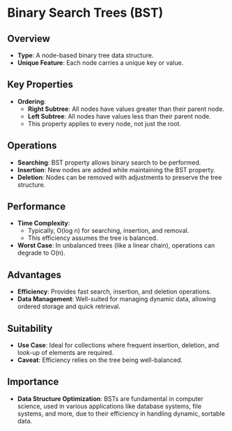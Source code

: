 # Binary Search Trees (BST)

## Overview
- **Type**: A node-based binary tree data structure.
- **Unique Feature**: Each node carries a unique key or value.

## Key Properties
- **Ordering**:
  - **Right Subtree**: All nodes have values greater than their parent node.
  - **Left Subtree**: All nodes have values less than their parent node.
  - This property applies to every node, not just the root.

## Operations
- **Searching**: BST property allows binary search to be performed.
- **Insertion**: New nodes are added while maintaining the BST property.
- **Deletion**: Nodes can be removed with adjustments to preserve the tree structure.

## Performance
- **Time Complexity**:
  - Typically, O(log n) for searching, insertion, and removal.
  - This efficiency assumes the tree is balanced.
- **Worst Case**: In unbalanced trees (like a linear chain), operations can degrade to O(n).

## Advantages
- **Efficiency**: Provides fast search, insertion, and deletion operations.
- **Data Management**: Well-suited for managing dynamic data, allowing ordered storage and quick retrieval.

## Suitability
- **Use Case**: Ideal for collections where frequent insertion, deletion, and look-up of elements are required.
- **Caveat**: Efficiency relies on the tree being well-balanced.

## Importance
- **Data Structure Optimization**: BSTs are fundamental in computer science, used in various applications like database systems, file systems, and more, due to their efficiency in handling dynamic, sortable data.
